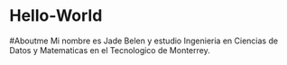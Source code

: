 # Hello-World
#Aboutme
Mi nombre es Jade Belen y estudio Ingenieria en Ciencias de Datos y Matematicas en el Tecnologico de Monterrey.

